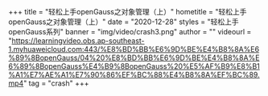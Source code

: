 +++
    title = "轻松上手openGauss之对象管理（上）"
    hometitle = "轻松上手openGauss之对象管理（上）"
    date = "2020-12-28"
    styles = "轻松上手openGauss系列"
    banner = "img/video/crash3.png"
    author = ""
    videourl = "https://learningvideo.obs.ap-southeast-1.myhuaweicloud.com:443/%E8%BD%BB%E6%9D%BE%E4%B8%8A%E6%89%8BopenGauss/04%20%E8%BD%BB%E6%9D%BE%E4%B8%8A%E6%89%8BopenGauss%E4%B9%8BopenGauss%20%E5%AF%B9%E8%B1%A1%E7%AE%A1%E7%90%86%EF%BC%88%E4%B8%8A%EF%BC%89.mp4"
    tag = "crash"
+++